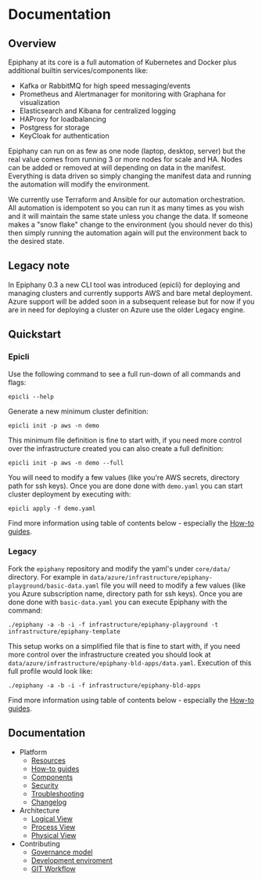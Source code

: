 # Documentation

## Overview

Epiphany at its core is a full automation of Kubernetes and Docker plus additional builtin services/components like:

- Kafka or RabbitMQ for high speed messaging/events
- Prometheus and Alertmanager for monitoring with Graphana for visualization
- Elasticsearch and Kibana for centralized logging
- HAProxy for loadbalancing
- Postgress for storage
- KeyCloak for authentication

Epiphany can run on as few as one node (laptop, desktop, server) but the real value comes from running 3 or more nodes for scale and HA. Nodes can be added or removed at will depending on data in the manifest. Everything is data driven so simply changing the manifest data and running the automation will modify the environment.

We currently use Terraform and Ansible for our automation orchestration. All automation is idempotent so you can run it as many times as you wish and it will maintain the same state unless you change the data. If someone makes a "snow flake" change to the environment (you should never do this) then simply running the automation again will put the environment back to the desired state.

## Legacy note

In Epiphany 0.3 a new CLI tool was introduced (epicli) for deploying and managing clusters and currently supports AWS and bare metal deployment. Azure support will be added soon in a subsequent release but for now if you are in need for deploying a cluster on Azure use the older Legacy engine.

## Quickstart

### Epicli

Use the following command to see a full run-down of all commands and flags:

```shell
epicli --help
```

Generate a new minimum cluster definition:

```shell
epicli init -p aws -n demo
```

This minimum file definition is fine to start with, if you need more control over the infrastructure created you can also create a full definition:

```shell
epicli init -p aws -n demo --full
```

You will need to modify a few values (like you're AWS secrets, directory path for ssh keys). Once you are done done with `demo.yaml` you can start cluster deployment by executing with:

```shell
epicli apply -f demo.yaml
```

Find more information using table of contents below - especially the [How-to guides](docs/home/HOWTO.md).

### Legacy

Fork the `epiphany` repository and modify the yaml's under `core/data/` directory. For example in `data/azure/infrastructure/epiphany-playground/basic-data.yaml` file you will need to modify a few values (like you Azure subscription name, directory path for ssh keys). Once you are done done with `basic-data.yaml` you can execute Epiphany with the command:

```shell
./epiphany -a -b -i -f infrastructure/epiphany-playground -t infrastructure/epiphany-template
```

This setup works on a simplified file that is fine to start with, if you need more control over the infrastructure created you should look at `data/azure/infrastructure/epiphany-bld-apps/data.yaml`.
Execution of this full profile would look like:

```shell
./epiphany -a -b -i -f infrastructure/epiphany-bld-apps
```

Find more information using table of contents below - especially the [How-to guides](docs/home/HOWTO.md).

## Documentation

<!-- TOC -->

- Platform
  - [Resources](docs/home/RESOURCES.md)
  - [How-to guides](docs/home/HOWTO.md)
  - [Components](docs/home/COMPONENTS.md)
  - [Security](docs/home/SECURITY.md)
  - [Troubleshooting](docs/home/TROUBLESHOOTING.md)  
  - [Changelog](CHANGELOG.md)  
- Architecture
  - [Logical View](docs/architecture/logical-view.md)
  - [Process View](docs/architecture/process-view.md)
  - [Physical View](docs/architecture/physical-view.md)
- Contributing
  - [Governance model](docs/home/GOVERNANCE.md)
  - [Development enviroment](docs/home/DEVELOPMENT.md)
  - [GIT Workflow](docs/home/GITWORKFLOW.md)
  
<!-- TOC -->
